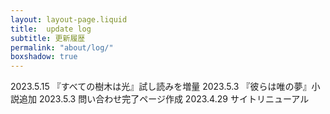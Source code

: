 ```yaml
---
layout: layout-page.liquid
title:  update log
subtitle: 更新履歴
permalink: "about/log/"
boxshadow: true
---
```


 2023.5.15 『すべての樹木は光』試し読みを増量
2023.5.3 『彼らは唯の夢』小説追加
2023.5.3 問い合わせ完了ページ作成
2023.4.29 サイトリニューアル